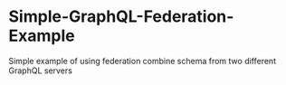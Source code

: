 # Simple-GraphQL-Federation-Example
Simple example of using federation combine schema from two different GraphQL servers
